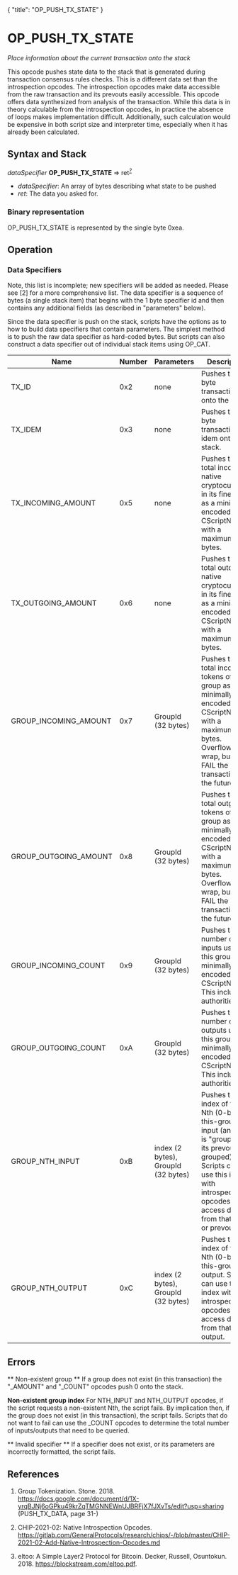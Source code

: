 <div class="cwikmeta">  
{  
"title": "OP_PUSH_TX_STATE"  
} </div>

# OP_PUSH_TX_STATE
*Place information about the current transaction onto the stack*

This opcode pushes state data to the stack that is generated during transaction consensus rules checks.  This is a different data set than the introspection opcodes.  The introspection opcodes make data accessible from the raw transaction and its prevouts easily accessible.  This opcode offers data synthesized from analysis of the transaction.  While this data is in theory calculable from the introspection opcodes, in practice the absence of loops makes implementation difficult.  Additionally, such calculation would be expensive in both script size and interpreter time, especially when it has already been calculated.

## Syntax and Stack
*dataSpecifier* **OP_PUSH_TX_STATE** => ret<sup>*[?](opcodeSyntax.md)*</sup>

- *dataSpecifier*: An array of bytes describing what state to be pushed
- *ret*: The data you asked for.  

### Binary representation
OP_PUSH_TX_STATE is represented by the single byte 0xea.

## Operation

### Data Specifiers

Note, this list is incomplete; new specifiers will be added as needed.  Please see [2] for a more comprehensive list.  The data specifier is a sequence of bytes (a single stack item) that begins with the 1 byte specifier id and then contains any additional fields (as described in "parameters" below).

Since the data specifier is push on the stack, scripts have the options as to how to build data specifiers that contain parameters.  The simplest method is to push the raw data specifier as hard-coded bytes.  But scripts can also construct a data specifier out of individual stack items using OP_CAT. 

| Name | Number | Parameters | Description |
|--------|-----------|---------------|----------|
| TX_ID | 0x2 | none | Pushes the 32 byte transaction id onto the stack.
| TX_IDEM | 0x3 | none | Pushes the 32 byte transaction idem onto the stack.
| TX_INCOMING_AMOUNT | 0x5 | none | Pushes the total incoming native cryptocurrency in its finest unit as a minimally encoded CScriptNum with a maximum of 8 bytes.
| TX_OUTGOING_AMOUNT | 0x6 | none | Pushes the total outcoing native cryptocurrency in its finest unit as a minimally encoded CScriptNum with a maximum of 8 bytes.
| GROUP_INCOMING_AMOUNT | 0x7 | GroupId (32 bytes) | Pushes the total incoming tokens of this group as a minimally encoded CScriptNum with a maximum of 8 bytes.  Overflows wrap, but may FAIL the transaction in the future.
| GROUP_OUTGOING_AMOUNT | 0x8 | GroupId (32 bytes) | Pushes the total outgoing tokens of this group as a minimally encoded CScriptNum with a maximum of 8 bytes.  Overflows wrap, but may FAIL the transaction in the future.
| GROUP_INCOMING_COUNT | 0x9 | GroupId (32 bytes) | Pushes the number of inputs using this group as a minimally encoded CScriptNum.  This includes authorities.
| GROUP_OUTGOING_COUNT | 0xA | GroupId (32 bytes) | Pushes the number of outputs using this group as a minimally encoded CScriptNum.  This includes authorities.
| GROUP_NTH_INPUT | 0xB | index (2 bytes), GroupId (32 bytes) | Pushes the index of the Nth (0-based) this-grouped input (an input is "grouped" if its prevout is grouped).  Scripts can use this index with introspection opcodes to access data from that input or prevout.
| GROUP_NTH_OUTPUT | 0xC | index (2 bytes), GroupId (32 bytes) | Pushes the index of the Nth (0-based) this-grouped output.  Scripts can use this index with introspection opcodes to access data from that output.

## Errors

** Non-existent group ** If a group does not exist (in this transaction) the "_AMOUNT" and "_COUNT" opcodes push 0 onto the stack.

**Non-existent group index** For NTH_INPUT and NTH_OUTPUT opcodes, if the script requests a non-existent Nth, the script fails.  By implication then, if the group does not exist (in this transaction), the script fails.  Scripts that do not want to fail can use the _COUNT opcodes to determine the total number of inputs/outputs that need to be queried.

** Invalid specifier **  If a specifier does not exist, or its parameters are incorrectly formatted, the script fails.

## References

1. Group Tokenization. Stone. 2018. https://docs.google.com/document/d/1X-yrqBJNj6oGPku49krZqTMGNNEWnUJBRFjX7fJXvTs/edit?usp=sharing (PUSH_TX_DATA, page 31-)

2. CHIP-2021-02: Native Introspection Opcodes. https://gitlab.com/GeneralProtocols/research/chips/-/blob/master/CHIP-2021-02-Add-Native-Introspection-Opcodes.md

3. eltoo: A Simple Layer2 Protocol for Bitcoin. Decker, Russell, Osuntokun. 2018. https://blockstream.com/eltoo.pdf.
